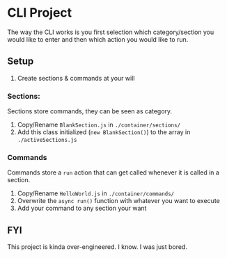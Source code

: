 # CLI Project

The way the CLI works is you first selection which category/section you would like to enter and then which action you would like to run.

## Setup

1. Create sections & commands at your will

### Sections:

Sections store commands, they can be seen as category. 
1. Copy/Rename `BlankSection.js` in `./container/sections/`
2. Add this class initialized (`new BlankSection()`) to the array in `./activeSections.js`

### Commands

Commands store a `run` action that can get called whenever it is called in a section.
1. Copy/Rename `HelloWorld.js` in `./container/commands/`
2. Overwrite the `async run()` function with whatever you want to execute
3. Add your command to any section your want

## FYI
This project is kinda over-engineered. I know. I was just bored.
